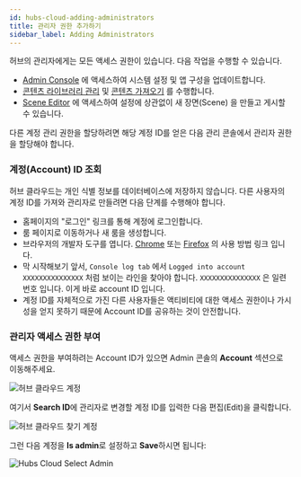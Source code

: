 ```yaml
---
id: hubs-cloud-adding-administrators
title: 관리자 권한 추가하기
sidebar_label: Adding Administrators
---
```


허브의 관리자에게는 모든 액세스 권한이 있습니다. 다음 작업을 수행할 수 있습니다.

- [Admin Console](hubs-cloud-getting-started.md) 에 액세스하여 시스템 설정 및 앱 구성을 업데이트합니다.
- [콘텐츠 라이브러리 관리](hubs-cloud-managing-content.md) 및 [콘텐츠 가져오기](hubs-cloud-importing-content.md) 를 수행합니다.
- [Scene Editor](spoke-creating-projects.md) 에 액세스하여 설정에 상관없이 새 장면(Scene) 을 만들고 게시할 수 있습니다.

다른 계정 관리 권한을 할당하려면 해당 계정 ID를 얻은 다음 관리 콘솔에서 관리자 권한을 할당해야 합니다.

### 계정(Account) ID 조회

허브 클라우드는 개인 식별 정보를 데이터베이스에 저장하지 않습니다. 다른 사용자의 계정 ID를 가져와 관리자로 만들려면 다음 단계를 수행해야 합니다.

- 홈페이지의 "로그인" 링크를 통해 계정에 로그인합니다.
- 룸 페이지로 이동하거나 새 룸을 생성합니다.
- 브라우저의 개발자 도구를 엽니다. [Chrome](https://developers.google.com/web/tools/chrome-devtools) 또는 [Firefox](https://developer.mozilla.org/en-US/docs/Tools) 의 사용 방법 링크 입니다.
- 막 시작해보기 앞서, `Console log tab` 에서 `Logged into account XXXXXXXXXXXXXXX` 처럼 보이는 라인을 찾아야 합니다. `XXXXXXXXXXXXXXX` 은 일련번호 입니다. 이게 바로 account ID 입니다. 
- 계정 ID를 자체적으로 가진 다른 사용자들은 액티비티에 대한 액세스 권한이나 가시성을 얻지 못하기 때문에 Account ID를 공유하는 것이 안전합니다.

### 관리자 액세스 권한 부여

액세스 권한을 부여하려는 Account ID가 있으면 Admin 콘솔의 **Account** 섹션으로 이동해주세요.

![허브 클라우드 계정](../website/static/img/hubs-cloud-accounts.jpeg)

여기서 **Search ID**에 관리자로 변경할 계정 ID를 입력한 다음 편집(Edit)을 클릭합니다.

![허브 클라우드 찾기 계정](../website/static/img/hubs-cloud-find-account.jpeg)

그런 다음 계정을 **Is admin**로 설정하고 **Save**하시면 됩니다:

![Hubs Cloud Select Admin](../website/static/img/hubs-cloud-select-admin.jpeg)